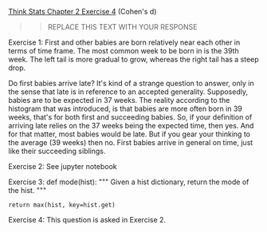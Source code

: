 [Think Stats Chapter 2 Exercise 4](http://greenteapress.com/thinkstats2/html/thinkstats2003.html#toc24) (Cohen's d)

>> REPLACE THIS TEXT WITH YOUR RESPONSE

Exercise 1:
First and other babies are born relatively near each other in terms of time frame. The most common week to be born in is the 39th week. The left tail is more gradual to grow, whereas the right tail has a steep drop.

Do first babies arrive late? It's kind of a strange question to answer, only in the sense that late is in reference to an accepted generality. Supposedly, babies are to be expected in 37 weeks. The reality according to the histogram that was introduced, is that babies are more often born in 39 weeks, that's for both first and succeeding babies. So, if your definition of arriving late relies on the 37 weeks being the expected time, then yes. And for that matter, most babies would be late. But if you gear your thinking to the average (39 weeks) then no. First babies arrive in general on time, just like their succeeding siblings.

Exercise 2:
See jupyter notebook

Exercise 3:
def mode(hist):
    """
    Given a hist dictionary, return the mode of the hist.
    """
    
    return max(hist, key=hist.get)
    
 Exercise 4:
 This question is asked in Exercise 2.
